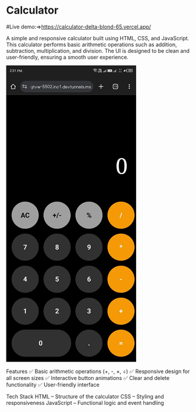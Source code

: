 # Calculator

#Live demo:=>https://calculator-delta-blond-65.vercel.app/

A simple and responsive calculator built using HTML, CSS, and JavaScript. This calculator performs basic arithmetic operations such as addition, subtraction, multiplication, and division. The UI is designed to be clean and user-friendly, ensuring a smooth user experience.

![image alt](https://github.com/Avishkar1414/Calculator/blob/6dd29f6324a408bf3dbf2a9b011e32fe46de4c9e/screenshot.png)

Features
✅ Basic arithmetic operations (+, -, ×, ÷)
✅ Responsive design for all screen sizes
✅ Interactive button animations
✅ Clear and delete functionality
✅ User-friendly interface

Tech Stack
HTML – Structure of the calculator
CSS – Styling and responsiveness
JavaScript – Functional logic and event handling
